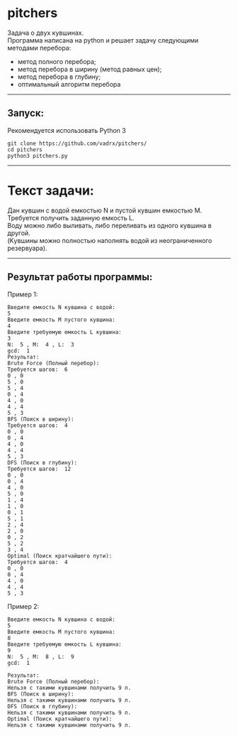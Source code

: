 # pitchers
Задача о двух кувшинах. <br>
Программа написана на python и решает задачу следующими методами перебора:
* метод полного перебора; 
* метод перебора в ширину (метод равных цен); 
* метод перебора в глубину; 
* оптимальный алгоритм перебора

***
<h2> Запуск: </h2>
Рекомендуется использовать Python 3

```
git clone https://github.com/vadrx/pitchers/
cd pitchers
python3 pitchers.py
```

***
<h1> Текст задачи: </h1>
Дан кувшин с водой емкостью N и пустой кувшин емкостью M. <br>
Требуется получить заданную емкость L. <br>
Воду можно либо выливать, либо переливать из одного кувшина в другой. <br>
(Kувшины можно полностью наполнять водой из неогpаниченного pезеpвуаpа). <br>

***
<h2> Результат работы программы: </h2>

Пример 1:

```
Введите емкость N кувшина с водой:
5
Введите емкость M пустого кувшина:
4
Введите требуемую емкость L кувшина:
3
N:  5 , M:  4 , L:  3
gcd:  1
Результат:
Brute Force (Полный перебор): 
Требуется шагов:  6
0 , 0
5 , 0
5 , 4
0 , 4
4 , 0
4 , 4
5 , 3
BFS (Поиск в ширину): 
Требуется шагов:  4
0 , 0
0 , 4
4 , 0
4 , 4
5 , 3
DFS (Поиск в глубину): 
Требуется шагов:  12
0 , 0
0 , 4
4 , 0
5 , 0
1 , 4
1 , 0
0 , 1
5 , 1
2 , 4
2 , 0
0 , 2
5 , 2
3 , 4
Optimal (Поиск кратчайшего пути): 
Требуется шагов:  4
0 , 0
0 , 4
4 , 0
4 , 4
5 , 3
```

Пример 2:
```
Введите емкость N кувшина с водой:
5
Введите емкость M пустого кувшина:
8
Введите требуемую емкость L кувшина:
9
N:  5 , M:  8 , L:  9
gcd:  1

Результат:
Brute Force (Полный перебор): 
Нельзя с такими кувшинами получить 9 л.
BFS (Поиск в ширину): 
Нельзя с такими кувшинами получить 9 л.
DFS (Поиск в глубину): 
Нельзя с такими кувшинами получить 9 л.
Optimal (Поиск кратчайшего пути): 
Нельзя с такими кувшинами получить 9 л.
```
